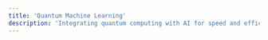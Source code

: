 ```yaml
---
title: 'Quantum Machine Learning'
description: 'Integrating quantum computing with AI for speed and efficiency.'
---
```

